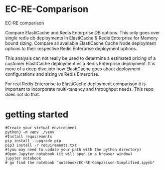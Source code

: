 # EC-RE-Comparison
EC-RE comparison

Compare ElastiCache and Redis Enterprise DB options. 
This only goes over single redis db deployments in ElastiCache & Redis Enterprise for Memory bound sizing.
Compare all available ElastiCache Cache Node deployment options to their respective Redis Enterprise deployment options.

This analysis can not really be used to determine a estimated pricing of a customer ElastiCache deployment vs a Redis Enterprise deployment.
It is more of a deep dive into how ElastiCache goes about deployment configurations and sizing vs Redis Enterprise.

For real Redis Enterprise to ElastiCache deployment comparison it is important to incorporate multi-tenancy and throughput needs. This repo does not do that.


# getting started

```
#Create your virtual environment
python3 -m venv ./venv
#Install requirements
pip install --upgrade pip
pip3 install -r requirements.txt
#(you may need to update your path with the python directory)
#Open Jupyter notebook (it will open in a browser window)
jupyter notebook
# go find the notebook "notebook/EC-RE-Comparison-Simplified.ipynb"
```